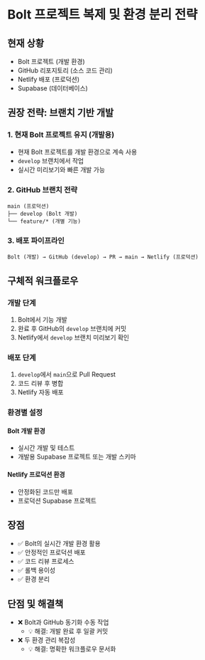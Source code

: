 # Bolt 프로젝트 복제 및 환경 분리 전략

## 현재 상황
- Bolt 프로젝트 (개발 환경)
- GitHub 리포지토리 (소스 코드 관리)
- Netlify 배포 (프로덕션)
- Supabase (데이터베이스)

## 권장 전략: 브랜치 기반 개발

### 1. 현재 Bolt 프로젝트 유지 (개발용)
- 현재 Bolt 프로젝트를 개발 환경으로 계속 사용
- `develop` 브랜치에서 작업
- 실시간 미리보기와 빠른 개발 가능

### 2. GitHub 브랜치 전략
```
main (프로덕션)
├── develop (Bolt 개발)
└── feature/* (개별 기능)
```

### 3. 배포 파이프라인
```
Bolt (개발) → GitHub (develop) → PR → main → Netlify (프로덕션)
```

## 구체적 워크플로우

### 개발 단계
1. Bolt에서 기능 개발
2. 완료 후 GitHub의 `develop` 브랜치에 커밋
3. Netlify에서 `develop` 브랜치 미리보기 확인

### 배포 단계
1. `develop`에서 `main`으로 Pull Request
2. 코드 리뷰 후 병합
3. Netlify 자동 배포

### 환경별 설정

#### Bolt 개발 환경
- 실시간 개발 및 테스트
- 개발용 Supabase 프로젝트 또는 개발 스키마

#### Netlify 프로덕션 환경
- 안정화된 코드만 배포
- 프로덕션 Supabase 프로젝트

## 장점
- ✅ Bolt의 실시간 개발 환경 활용
- ✅ 안정적인 프로덕션 배포
- ✅ 코드 리뷰 프로세스
- ✅ 롤백 용이성
- ✅ 환경 분리

## 단점 및 해결책
- ❌ Bolt과 GitHub 동기화 수동 작업
  - 💡 해결: 개발 완료 후 일괄 커밋
- ❌ 두 환경 관리 복잡성
  - 💡 해결: 명확한 워크플로우 문서화